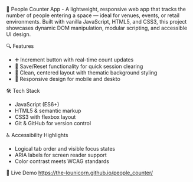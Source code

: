 🧮 People Counter App - 
A lightweight, responsive web app that tracks the number of people entering a space — ideal for venues, events, or retail environments. Built with vanilla JavaScript, HTML5, and CSS3, this project showcases dynamic DOM manipulation, modular scripting, and accessible UI design.


🔍 Features
- ➕ Increment button with real-time count updates
- 🧼 Save/Reset functionality for quick session clearing
- 🎨 Clean, centered layout with thematic background styling
- 📱 Responsive design for mobile and deskto


🛠 Tech Stack
- JavaScript (ES6+)
- HTML5 & semantic markup
- CSS3 with flexbox layout
- Git & GitHub for version control

♿ Accessibility Highlights
- Logical tab order and visible focus states
- ARIA labels for screen reader support
- Color contrast meets WCAG standards

🚀 Live Demo
https://the-lounicorn.github.io/people_counter/
